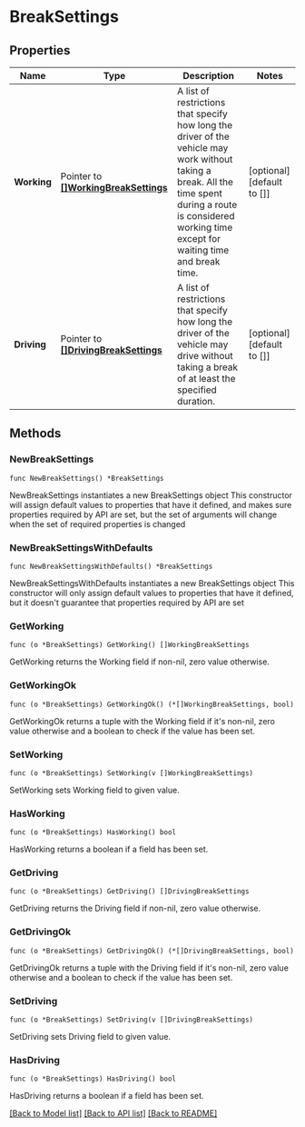# BreakSettings

## Properties

Name | Type | Description | Notes
------------ | ------------- | ------------- | -------------
**Working** | Pointer to [**[]WorkingBreakSettings**](WorkingBreakSettings.md) | A list of restrictions that specify how long the driver of the vehicle may work without taking a break. All the time spent during a route is considered working time except for waiting time and break time. | [optional] [default to []]
**Driving** | Pointer to [**[]DrivingBreakSettings**](DrivingBreakSettings.md) | A list of restrictions that specify how long the driver of the vehicle may drive without taking a break of at least the specified duration. | [optional] [default to []]

## Methods

### NewBreakSettings

`func NewBreakSettings() *BreakSettings`

NewBreakSettings instantiates a new BreakSettings object
This constructor will assign default values to properties that have it defined,
and makes sure properties required by API are set, but the set of arguments
will change when the set of required properties is changed

### NewBreakSettingsWithDefaults

`func NewBreakSettingsWithDefaults() *BreakSettings`

NewBreakSettingsWithDefaults instantiates a new BreakSettings object
This constructor will only assign default values to properties that have it defined,
but it doesn't guarantee that properties required by API are set

### GetWorking

`func (o *BreakSettings) GetWorking() []WorkingBreakSettings`

GetWorking returns the Working field if non-nil, zero value otherwise.

### GetWorkingOk

`func (o *BreakSettings) GetWorkingOk() (*[]WorkingBreakSettings, bool)`

GetWorkingOk returns a tuple with the Working field if it's non-nil, zero value otherwise
and a boolean to check if the value has been set.

### SetWorking

`func (o *BreakSettings) SetWorking(v []WorkingBreakSettings)`

SetWorking sets Working field to given value.

### HasWorking

`func (o *BreakSettings) HasWorking() bool`

HasWorking returns a boolean if a field has been set.

### GetDriving

`func (o *BreakSettings) GetDriving() []DrivingBreakSettings`

GetDriving returns the Driving field if non-nil, zero value otherwise.

### GetDrivingOk

`func (o *BreakSettings) GetDrivingOk() (*[]DrivingBreakSettings, bool)`

GetDrivingOk returns a tuple with the Driving field if it's non-nil, zero value otherwise
and a boolean to check if the value has been set.

### SetDriving

`func (o *BreakSettings) SetDriving(v []DrivingBreakSettings)`

SetDriving sets Driving field to given value.

### HasDriving

`func (o *BreakSettings) HasDriving() bool`

HasDriving returns a boolean if a field has been set.


[[Back to Model list]](../README.md#documentation-for-models) [[Back to API list]](../README.md#documentation-for-api-endpoints) [[Back to README]](../README.md)


